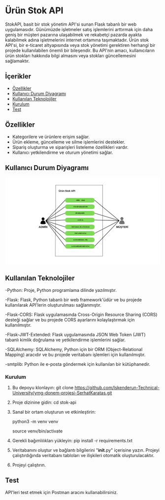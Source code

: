 # Ürün Stok API
StokAPI, basit bir stok yönetim API'si sunan Flask tabanlı bir web uygulamasıdır.
Günümüzde işletmeler satış işlemlerini arttırmak için daha geniş bir müşteri pazarına ulaşabilmek ve rekabetçi pazarda ayakta kalabilmek adına işletmelerini internet ortamına taşımaktadır. Ürün stok API'si, bir e-ticaret altyapısında veya stok yönetimi gerektiren herhangi bir projede kullanılabilen önemli bir bileşendir. Bu API'nin amacı, kullanıcıların ürün stokları hakkında bilgi almasını veya stokları güncellemesini sağlamaktır.

## İçerikler
- [Özellikler](#Özellikler)
- [Kullanıcı Durum Diyagramı](#Kullanıcı-Durum-Diyagramı)
- [Kullanılan Teknolojiler](#Kullanılan-Teknolojiler)
- [Kurulum](#Kurulum)
- [Test](#Test)


## Özellikler
- Kategorilere ve ürünlere erişim sağlar.
- Ürün ekleme, güncelleme ve silme işlemlerini destekler.
- Sipariş oluşturma ve siparişleri listeleme özellikleri vardır.
- Kullanıcı yetkilendirme ve oturum yönetimi sağlar.

## Kullanıcı Durum Diyagramı
![Açıklama](./images/use-case.png)

## Kullanılan Teknolojiler
-Python: Proje, Python programlama dilinde yazılmıştır.

-Flask: Flask, Python tabanlı bir web framework'üdür ve bu projede kullanılarak API'lerin oluşturulması sağlanmıştır.

-Flask-CORS: Flask uygulamasında Cross-Origin Resource Sharing (CORS) desteği sağlar ve bu projede CORS ayarlarını kolaylaştırmak için kullanılmıştır.

-Flask-JWT-Extended: Flask uygulamasında JSON Web Token (JWT) tabanlı kimlik doğrulama ve yetkilendirme işlemlerini sağlar.

-SQLAlchemy: SQLAlchemy, Python için bir ORM (Object-Relational Mapping) aracıdır ve bu projede veritabanı işlemleri için kullanılmıştır. 

-smtplib: Python ile e-posta göndermek için kullanılan bir kütüphanedir.


### Kurulum 
1. Bu depoyu klonlayın: git clone https://github.com/Iskenderun-Technical-University/ymg-donem-projesi-SerhatKaratas.git

2. Proje dizinine gidin: cd stok-api

3. Sanal bir ortam oluşturun ve etkinleştirin:

   python3 -m venv venv
   
   source venv/bin/activate

4. Gerekli bağımlılıkları yükleyin: pip install -r requirements.txt

5. Veritabanını oluştur ve bağlantı bilgilerini "__init__.py" içerisine yazın. Projeyi çalıştırdığında veritabanı tabloları ve ilişkileri otomatik oluşturulacaktır.

6. Projeyi çalıştırın.

## Test
API'leri test etmek için Postman aracını kullanabilirsiniz.
